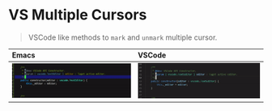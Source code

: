 # VS Multiple Cursors
> VSCode like methods to `mark` and `unmark` multiple cursor.

| Emacs                        | VSCode                        |
|:-----------------------------|:------------------------------|
|<img src="./vs-mc-emacs.gif"/>|<img src="./vs-mc-vscode.gif"/>|
